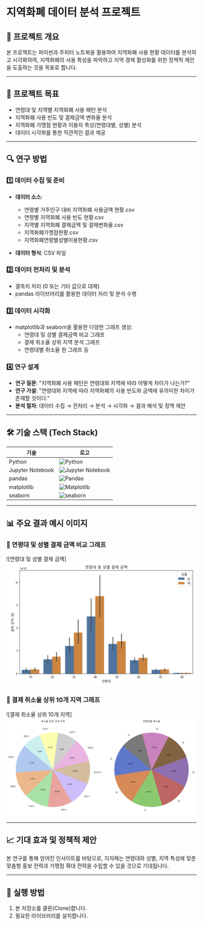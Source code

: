 # 지역화폐 데이터 분석 프로젝트

## 📌 프로젝트 개요
본 프로젝트는 파이썬과 주피터 노트북을 활용하여 지역화폐 사용 현황 데이터를 분석하고 시각화하여, 지역화폐의 사용 특성을 파악하고 지역 경제 활성화를 위한 정책적 제안을 도출하는 것을 목표로 합니다.

---

## 🎯 프로젝트 목표
- 연령대 및 지역별 지역화폐 사용 패턴 분석
- 지역화폐 사용 빈도 및 결제금액 변화율 분석
- 지역화폐 가맹점 현황과 이용자 특성(연령대별, 성별) 분석
- 데이터 시각화를 통한 직관적인 결과 제공

---

## 🔍 연구 방법

### 1️⃣ 데이터 수집 및 준비
- **데이터 소스**:
  - 연령별 거주인구 대비 지역화폐 사용금액 현황.csv
  - 연령별 지역화폐 사용 빈도 현황.csv
  - 지역별 지역화폐 결제금액 및 결제변화율.csv
  - 지역화폐가맹점현황.csv
  - 지역화폐연령별성별이용현황.csv

- **데이터 형식**: CSV 파일

### 2️⃣ 데이터 전처리 및 분석
- 결측치 처리 (0 또는 기타 값으로 대체)
- pandas 라이브러리를 활용한 데이터 처리 및 분석 수행

### 3️⃣ 데이터 시각화
- matplotlib과 seaborn을 활용한 다양한 그래프 생성:
  - 연령대 및 성별 결제금액 비교 그래프
  - 결제 취소율 상위 지역 분석 그래프
  - 연령대별 취소율 원 그래프 등

### 4️⃣ 연구 설계
- **연구 질문**: "지역화폐 사용 패턴은 연령대와 지역에 따라 어떻게 차이가 나는가?"
- **연구 가설**: "연령대와 지역에 따라 지역화폐의 사용 빈도와 금액에 유의미한 차이가 존재할 것이다."
- **분석 절차**: 데이터 수집 → 전처리 → 분석 → 시각화 → 결과 해석 및 정책 제안

---

## 🛠️ 기술 스택 (Tech Stack)

| 기술 | 로고 |
|------|------|
| Python | ![Python](https://www.python.org/static/community_logos/python-logo-master-v3-TM.png) |
| Jupyter Notebook | ![Jupyter Notebook](https://img.shields.io/badge/jupyter-%23FA0F00.svg?style=for-the-badge&logo=jupyter&logoColor=white) |
| pandas | ![Pandas](https://img.shields.io/badge/pandas-%23150458.svg?style=for-the-badge&logo=pandas&logoColor=white) |
| matplotlib | ![Matplotlib](https://img.shields.io/badge/Matplotlib-%23ffffff.svg?style=for-the-badge&logo=Matplotlib&logoColor=black) |
| seaborn | ![seaborn](https://seaborn.pydata.org/_images/logo-mark-lightbg.svg) |

---

## 📊 주요 결과 예시 이미지

### 🔸 연령대 및 성별 결제 금액 비교 그래프
![연령대 및 성별 결제 금액]
<img src="age1.png">

### 🔸 결제 취소율 상위 10개 지역 그래프
![결제 취소율 상위 10개 지역]
<img src="cancel1.png">

---

## 📈 기대 효과 및 정책적 제안
본 연구를 통해 얻어진 인사이트를 바탕으로, 지자체는 연령대와 성별, 지역 특성에 맞춘 맞춤형 홍보 전략과 가맹점 확대 전략을 수립할 수 있을 것으로 기대됩니다.

---

## 📌 실행 방법
1. 본 저장소를 클론(Clone)합니다.
2. 필요한 라이브러리를 설치합니다.
